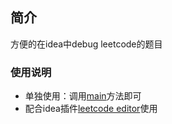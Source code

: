 ## 简介 
方便的在idea中debug leetcode的题目
### 使用说明
- 单独使用：调用[main](https://gitee.com/cuigaoshun/leetcode-helper-test/blob/master/src/main/java/com/leetcode/helper/LeetCodeTest.java)方法即可
- 配合idea插件[leetcode editor](https://gitee.com/shuzijun/leetcode-editor)使用







